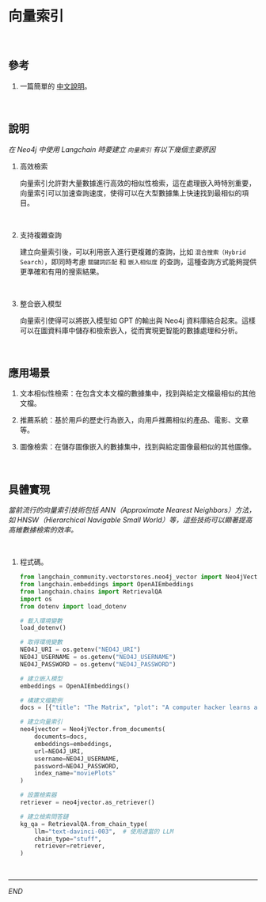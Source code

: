 # 向量索引

<br>

## 參考

1. 一篇簡單的 [中文說明](https://blog.csdn.net/weixin_44740505/article/details/134326049)。

<br>

## 說明

_在 Neo4j 中使用 Langchain 時要建立 `向量索引` 有以下幾個主要原因_

1. 高效檢索

    向量索引允許對大量數據進行高效的相似性檢索，這在處理嵌入時特別重要，向量索引可以加速查詢速度，使得可以在大型數據集上快速找到最相似的項目。

<br>

2. 支持複雜查詢

    建立向量索引後，可以利用嵌入進行更複雜的查詢，比如 `混合搜索（Hybrid Search）`，即同時考慮 `關鍵詞匹配` 和 `嵌入相似度` 的查詢，這種查詢方式能夠提供更準確和有用的搜索結果。

<br>

3.  整合嵌入模型

    向量索引使得可以將嵌入模型如 GPT 的輸出與 Neo4j 資料庫結合起來。這樣可以在圖資料庫中儲存和檢索嵌入，從而實現更智能的數據處理和分析。

<br>

## 應用場景

1. 文本相似性檢索：在包含文本文檔的數據集中，找到與給定文檔最相似的其他文檔。

2. 推薦系統：基於用戶的歷史行為嵌入，向用戶推薦相似的產品、電影、文章等。

3. 圖像檢索：在儲存圖像嵌入的數據集中，找到與給定圖像最相似的其他圖像。

<br>

## 具體實現

_當前流行的向量索引技術包括 ANN（Approximate Nearest Neighbors）方法，如 HNSW（Hierarchical Navigable Small World）等，這些技術可以顯著提高高維數據檢索的效率。_

<br>

1. 程式碼。

    ```python
    from langchain_community.vectorstores.neo4j_vector import Neo4jVector
    from langchain.embeddings import OpenAIEmbeddings
    from langchain.chains import RetrievalQA
    import os
    from dotenv import load_dotenv

    # 載入環境變數
    load_dotenv()

    # 取得環境變數
    NEO4J_URI = os.getenv("NEO4J_URI")
    NEO4J_USERNAME = os.getenv("NEO4J_USERNAME")
    NEO4J_PASSWORD = os.getenv("NEO4J_PASSWORD")

    # 建立嵌入模型
    embeddings = OpenAIEmbeddings()

    # 構建文檔範例
    docs = [{"title": "The Matrix", "plot": "A computer hacker learns about the true nature of his reality and his role in the war against its controllers."}]

    # 建立向量索引
    neo4jvector = Neo4jVector.from_documents(
        documents=docs,
        embeddings=embeddings,
        url=NEO4J_URI,
        username=NEO4J_USERNAME,
        password=NEO4J_PASSWORD,
        index_name="moviePlots"
    )

    # 設置檢索器
    retriever = neo4jvector.as_retriever()

    # 建立檢索問答鏈
    kg_qa = RetrievalQA.from_chain_type(
        llm="text-davinci-003",  # 使用適當的 LLM
        chain_type="stuff",
        retriever=retriever,
    )
    ```

<br>

___

_END_